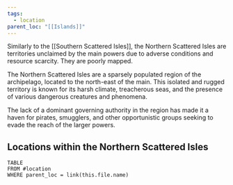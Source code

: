```yaml
---
tags:
  - location
parent_loc: "[[Islands]]"
---
```


Similarly to the [[Southern Scattered Isles]], the Northern Scattered Isles are territories unclaimed by the main powers due to adverse conditions and resource scarcity. They are poorly mapped. 

The Northern Scattered Isles are a sparsely populated region of the archipelago, located to the north-east of the main. This isolated and rugged territory is known for its harsh climate, treacherous seas, and the presence of various dangerous creatures and phenomena.

The lack of a dominant governing authority in the region has made it a haven for pirates, smugglers, and other opportunistic groups seeking to evade the reach of the larger powers.
## Locations within the Northern Scattered Isles 

```dataview
TABLE
FROM #location
WHERE parent_loc = link(this.file.name)
```

